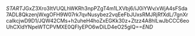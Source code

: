 $START$JGxZ3Xro3ItVUQLhWKRh3npPZgT4m1LXVbj6/iJ0iYWv/xWjA4sFSda7ADL8QkzenjWxgOFH9W07rk7qvNusybez2vqEeFbJUxsRMJRjRfXdL/7gnXrcaIkcjwD9D1/JQW42CMs+h2uheH4hoZxEGKk30z+Ztzz4A8hlLwJbCCC6eoUhCXldYNpeWTCPVMXE0QFlyEPO6wDiLD4eO25glQ==$END$